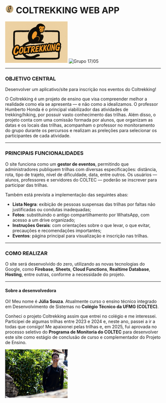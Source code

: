 # <img src="images/logo.png" alt="Logo do Projeto" width="28px"/> COLTREKKING WEB APP

<img src="images/coltrekkingHorizontal.png" alt="Logo do Projeto" width="40%"/>
<img src="images/groupHH.jpg" alt="Grupo 17/05" width="40%"/>

---

### OBJETIVO CENTRAL

Desenvolver um aplicativo/site para inscrição nos eventos do Coltrekking!

O Coltrekking é um projeto de ensino que visa compreender melhor a realidade como ela se apresenta — e não como a idealizamos. O professor Humberto Honda é o principal viabilizador das atividades de trekking/hiking, por possuir vasto conhecimento das trilhas. Além disso, o projeto conta com uma comissão formada por alunos, que organizam as datas e os locais das trilhas, acompanham o professor no monitoramento do grupo durante os percursos e realizam as preleções para selecionar os participantes de cada atividade.

---

### PRINCIPAIS FUNCIONALIDADES

O site funciona como um **gestor de eventos**, permitindo que administradores publiquem trilhas com diversas especificações: distância, rota, tipo de trajeto, nível de dificuldade, data, entre outros. Os usuários — alunos, professores e servidores do COLTEC — poderão se inscrever para participar das trilhas.

Também está prevista a implementação das seguintes abas:

- **Lista Negra**: exibição de pessoas suspensas das trilhas por faltas não justificadas ou condutas inadequadas;
- **Fotos**: substituindo o antigo compartilhamento por WhatsApp, com acesso a um drive organizado;
- **Instruções Gerais**: com orientações sobre o que levar, o que evitar, precauções e recomendações importantes;
- **Eventos**: página principal para visualização e inscrição nas trilhas.

---

### COMO REALIZAR

O site será desenvolvido do zero, utilizando as novas tecnologias do Google, como **Firebase**, **Sheets**, **Cloud Functions**, **Realtime Database**, **Hosting**, entre outras, conforme a necessidade do projeto.

---

#### Sobre a desenvolvedora

Oi! Meu nome é **Júlia Souza**. Atualmente curso o ensino técnico integrado em Desenvolvimento de Sistemas no **Colégio Técnico da UFMG (COLTEC)**.

Conheci o projeto Coltrekking assim que entrei no colégio e me interessei. Participei de algumas trilhas entre 2023 e 2024 e, neste ano, passei a ir a todas que consigo! Me apaixonei pelas trilhas e, em 2025, fui aprovada no processo seletivo do **Programa de Monitoria do COLTEC** para desenvolver este site como estágio de conclusão de curso e complementador do Projeto de Ensino.

<img src="images/dev.png" alt="Julinha no Trekking" width="40%"/>
